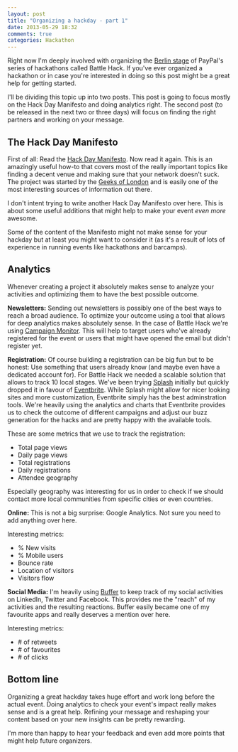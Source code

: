 ```yaml
---
layout: post
title: "Organizing a hackday - part 1"
date: 2013-05-29 18:32
comments: true
categories: Hackathon
---
```

Right now I'm deeply involved with organizing the [Berlin stage](http://battlehack.org/berlin/) of PayPal's series of hackathons called Battle Hack. If you've ever organized a hackathon or in case you're interested in doing so this post might be a great help for getting started.
<!-- more -->

I'll be dividing this topic up into two posts. This post is going to focus mostly on the Hack Day Manifesto and doing analytics right. The second post (to be released in the next two or three days) will focus on finding the right partners and working on your message.

The Hack Day Manifesto
---
First of all: Read the [Hack Day Manifesto](http://hackdaymanifesto.com/). Now read it again. This is an amazingly useful how-to that covers most of the really important topics like finding a decent venue and making sure that your network doesn't suck. The project was started by the [Geeks of London](http://geeksoflondon.com/) and is easily one of the most interesting sources of information out there.

I don't intent trying to write another Hack Day Manifesto over here. This is about some useful additions that might help to make your event *even more* awesome.

Some of the content of the Manifesto might not make sense for your hackday but at least you might want to consider it (as it's a result of lots of experience in running events like hackathons and barcamps).

Analytics
---
Whenever creating a project it absolutely makes sense to analyze your activities and optimizing them to have the best possible outcome.

**Newsletters:**
Sending out newsletters is possibly one of the best ways to reach a broad audience. To optimize your outcome using a tool that allows for deep analytics makes absolutely sense. In the case of Battle Hack we're using [Campaign Monitor](http://www.campaignmonitor.com/). This will help to target users who've already registered for the event or users that might have opened the email but didn't register yet.

**Registration:**
Of course building a registration can be big fun but to be honest: Use something that users already know (and maybe even have a dedicated account for). For Battle Hack we needed a scalable solution that allows to track 10 local stages. We've been trying [Splash](http://splashthat.com/) initially but quickly dropped it in favour of [Eventbrite](http://www.eventbrite.com/). While Splash might allow for nicer looking sites and more customization, Eventbrite simply has the best adminstration tools. We're heavily using the analytics and charts that Eventbrite provides us to check the outcome of different campaigns and adjust our buzz generation for the hacks and are pretty happy with the available tools.

These are some metrics that we use to track the registration:

- Total page views
- Daily page views
- Total registrations
- Daily registrations
- Attendee geography

Especially geography was interesting for us in order to check if we should contact more local communities from specific cities or even countries. 

**Online:**
This is not a big surprise: Google Analytics. Not sure you need to add anything over here.

Interesting metrics:

- % New visits
- % Mobile users
- Bounce rate
- Location of visitors
- Visitors flow

**Social Media:**
I'm heavily using [Buffer](http://bufferapp.com) to keep track of my social activities on LinkedIn, Twitter and Facebook. This provides me the "reach" of my activities and the resulting reactions. Buffer easily became one of my favourite apps and really deserves a mention over here.

Interesting metrics:

- \# of retweets
- \# of favourites
- \# of clicks

Bottom line
---
Organizing a great hackday takes huge effort and work long before the actual event. Doing analytics to check your event's impact really makes sense and is a great help. Refining your message and reshaping your content based on your new insights can be pretty rewarding.

I'm more than happy to hear your feedback and even add more points that might help future organizers.
